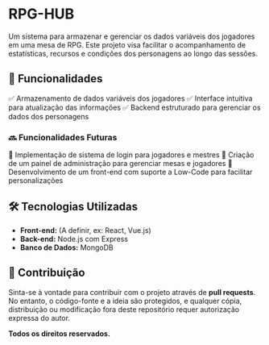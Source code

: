 # RPG-HUB

Um sistema para armazenar e gerenciar os dados variáveis dos jogadores em uma mesa de RPG. Este projeto visa facilitar o acompanhamento de estatísticas, recursos e condições dos personagens ao longo das sessões.

## 📌 Funcionalidades

✅ Armazenamento de dados variáveis dos jogadores
✅ Interface intuitiva para atualização das informações
✅ Backend estruturado para gerenciar os dados dos personagens

### 🔜 Funcionalidades Futuras

🚀 Implementação de sistema de login para jogadores e mestres
🚀 Criação de um painel de administração para gerenciar mesas e jogadores
🚀 Desenvolvimento de um front-end com suporte a Low-Code para facilitar personalizações

## 🛠️ Tecnologias Utilizadas

- **Front-end:** (A definir, ex: React, Vue.js)
- **Back-end:** Node.js com Express
- **Banco de Dados:** MongoDB

## 📄 Contribuição

Sinta-se à vontade para contribuir com o projeto através de **pull requests**. No entanto, o código-fonte e a ideia são protegidos, e qualquer cópia, distribuição ou modificação fora deste repositório requer autorização expressa do autor.

**Todos os direitos reservados.**

